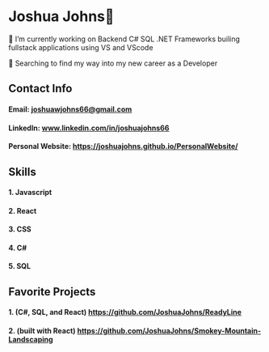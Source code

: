 # Joshua Johns👋
🔭 I’m currently working on Backend C# SQL .NET Frameworks builing fullstack applications using VS and VScode 

🌱 Searching to find my way into my new career as a Developer
## Contact Info
  #### Email: joshuawjohns66@gmail.com
  #### LinkedIn: www.linkedin.com/in/joshuajohns66
  #### Personal Website: https://joshuajohns.github.io/PersonalWebsite/

## Skills
#### 1. Javascript
#### 2. React
#### 3. CSS
#### 4. C#
#### 5. SQL

## Favorite Projects
#### 1. (C#, SQL, and React) https://github.com/JoshuaJohns/ReadyLine
#### 2. (built with React) https://github.com/JoshuaJohns/Smokey-Mountain-Landscaping
<!--



Here are some ideas to get you started:

- 🔭 I’m currently working on ...
- 🌱 I’m currently learning ...
- 👯 I’m looking to collaborate on ...
- 🤔 I’m looking for help with ...
- 💬 Ask me about ...
- 📫 How to reach me: ...
- 😄 Pronouns: ...
- ⚡ Fun fact: ...
-->

